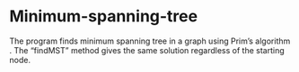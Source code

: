 # Minimum-spanning-tree
The program finds minimum spanning tree in a graph using Prim’s algorithm . The “findMST” method gives the same solution regardless of the starting node. 
